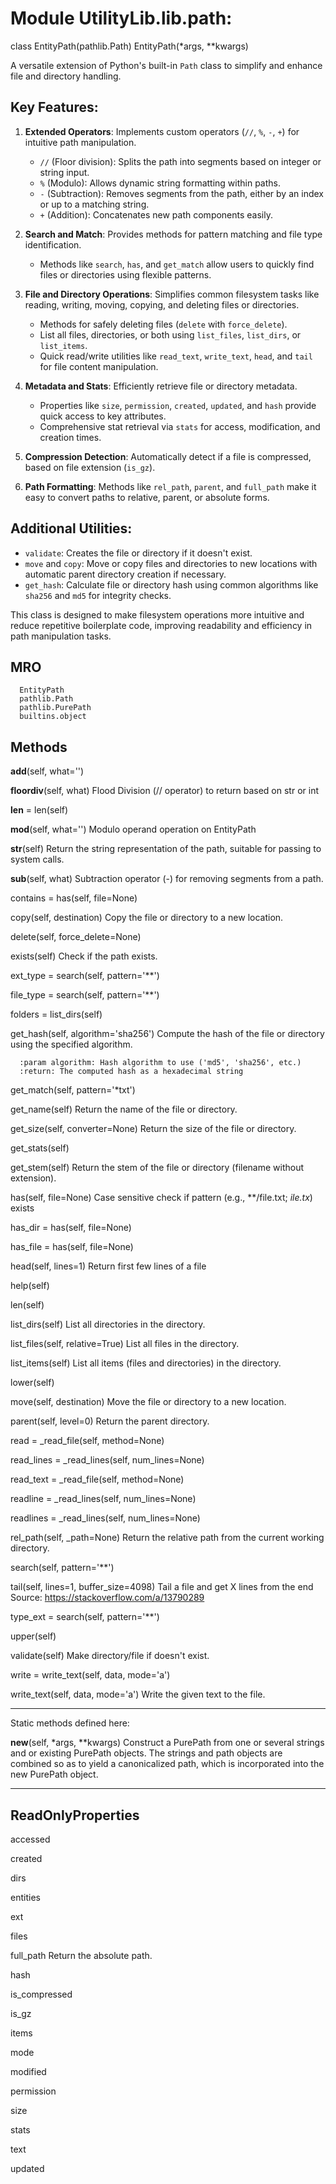 # Module UtilityLib.lib.path:

class EntityPath(pathlib.Path)
  EntityPath(*args, **kwargs)

  A versatile extension of Python's built-in `Path` class to simplify and enhance file and directory handling.

  Key Features:
  --------------
  1. **Extended Operators**: Implements custom operators (`//`, `%`, `-`, `+`) for intuitive path manipulation.
      - `//` (Floor division): Splits the path into segments based on integer or string input.
      - `%` (Modulo): Allows dynamic string formatting within paths.
      - `-` (Subtraction): Removes segments from the path, either by an index or up to a matching string.
      - `+` (Addition): Concatenates new path components easily.

  2. **Search and Match**: Provides methods for pattern matching and file type identification.
      - Methods like `search`, `has`, and `get_match` allow users to quickly find files or directories using flexible patterns.

  3. **File and Directory Operations**: Simplifies common filesystem tasks like reading, writing, moving, copying, and deleting files or directories.
      - Methods for safely deleting files (`delete` with `force_delete`).
      - List all files, directories, or both using `list_files`, `list_dirs`, or `list_items`.
      - Quick read/write utilities like `read_text`, `write_text`, `head`, and `tail` for file content manipulation.

  4. **Metadata and Stats**: Efficiently retrieve file or directory metadata.
      - Properties like `size`, `permission`, `created`, `updated`, and `hash` provide quick access to key attributes.
      - Comprehensive stat retrieval via `stats` for access, modification, and creation times.

  5. **Compression Detection**: Automatically detect if a file is compressed, based on file extension (`is_gz`).

  6. **Path Formatting**: Methods like `rel_path`, `parent`, and `full_path` make it easy to convert paths to relative, parent, or absolute forms.

  Additional Utilities:
  ---------------------
  - `validate`: Creates the file or directory if it doesn't exist.
  - `move` and `copy`: Move or copy files and directories to new locations with automatic parent directory creation if necessary.
  - `get_hash`: Calculate file or directory hash using common algorithms like `sha256` and `md5` for integrity checks.

  This class is designed to make filesystem operations more intuitive and reduce repetitive boilerplate code, improving readability and efficiency in path manipulation tasks.

  ## MRO
      EntityPath
      pathlib.Path
      pathlib.PurePath
      builtins.object

  ## Methods

  __add__(self, what='')

  __floordiv__(self, what)
      Flood Division (// operator) to return based on str or int

  __len__ = len(self)

  __mod__(self, what='')
      Modulo operand operation on EntityPath

  __str__(self)
      Return the string representation of the path, suitable for
      passing to system calls.

  __sub__(self, what)
      Subtraction operator (-) for removing segments from a path.

  contains = has(self, file=None)

  copy(self, destination)
      Copy the file or directory to a new location.

  delete(self, force_delete=None)

  exists(self)
      Check if the path exists.

  ext_type = search(self, pattern='**')

  file_type = search(self, pattern='**')

  folders = list_dirs(self)

  get_hash(self, algorithm='sha256')
      Compute the hash of the file or directory using the specified algorithm.

      :param algorithm: Hash algorithm to use ('md5', 'sha256', etc.)
      :return: The computed hash as a hexadecimal string

  get_match(self, pattern='*txt')

  get_name(self)
      Return the name of the file or directory.

  get_size(self, converter=None)
      Return the size of the file or directory.

  get_stats(self)

  get_stem(self)
      Return the stem of the file or directory (filename without extension).

  has(self, file=None)
      Case sensitive check if pattern (e.g., **/file.txt; *ile.tx*) exists

  has_dir = has(self, file=None)

  has_file = has(self, file=None)

  head(self, lines=1)
      Return first few lines of a file

  help(self)

  len(self)

  list_dirs(self)
      List all directories in the directory.

  list_files(self, relative=True)
      List all files in the directory.

  list_items(self)
      List all items (files and directories) in the directory.

  lower(self)

  move(self, destination)
      Move the file or directory to a new location.

  parent(self, level=0)
      Return the parent directory.

  read = _read_file(self, method=None)

  read_lines = _read_lines(self, num_lines=None)

  read_text = _read_file(self, method=None)

  readline = _read_lines(self, num_lines=None)

  readlines = _read_lines(self, num_lines=None)

  rel_path(self, _path=None)
      Return the relative path from the current working directory.

  search(self, pattern='**')

  tail(self, lines=1, buffer_size=4098)
      Tail a file and get X lines from the end
      Source: https://stackoverflow.com/a/13790289

  type_ext = search(self, pattern='**')

  upper(self)

  validate(self)
      Make directory/file if doesn't exist.

  write = write_text(self, data, mode='a')

  write_text(self, data, mode='a')
      Write the given text to the file.

  ----------------------------------------------------------------------
  Static methods defined here:

  __new__(self, *args, **kwargs)
      Construct a PurePath from one or several strings and or existing
      PurePath objects.  The strings and path objects are combined so as
      to yield a canonicalized path, which is incorporated into the
      new PurePath object.

  ----------------------------------------------------------------------
  ## ReadOnlyProperties

  accessed

  created

  dirs

  entities

  ext

  files

  full_path
      Return the absolute path.

  hash

  is_compressed

  is_gz

  items

  mode

  modified

  permission

  size

  stats

  text

  updated
